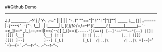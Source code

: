 ##Github Demo

---


JJ
               ________
          _,.-Y  |  |  Y-._
      .-~"   ||  |  |  |   "-.
      I" ""=="|" !""! "|"[]""|     _____
      L__  [] |..------|:   _[----I" .-{"-.
     I___|  ..| l______|l_ [__L]_[I_/r(=}=-P
    [L______L_[________]______j~  '-=c_]/=-^
     \_I_j.--.\==I|I==_/.--L_]
       [_((==)[`-----"](==)j
          I--I"~~"""~~"I--I
          |[]|         |[]|
          l__j         l__j
          |!!|         |!!|
          |..|         |..|
          ([])         ([])
          ]--[         ]--[
          [_L]         [_L] 
         /|..|\       /|..|\
        `=}--{='     `=}--{='
       .-^--r-^-.   .-^--r-^-.